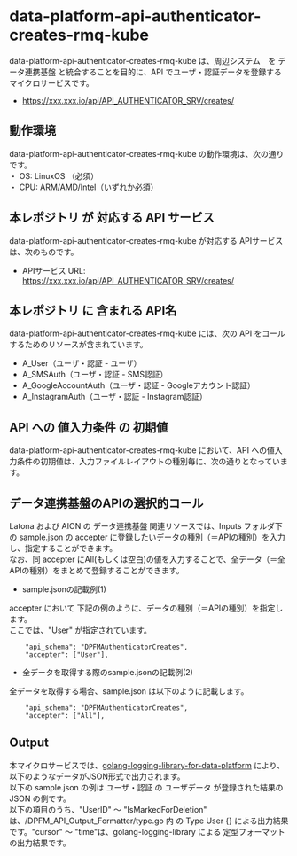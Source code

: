 # data-platform-api-authenticator-creates-rmq-kube
data-platform-api-authenticator-creates-rmq-kube は、周辺システム　を データ連携基盤 と統合することを目的に、API でユーザ・認証データを登録するマイクロサービスです。

* https://xxx.xxx.io/api/API_AUTHENTICATOR_SRV/creates/

## 動作環境
data-platform-api-authenticator-creates-rmq-kube の動作環境は、次の通りです。  
・ OS: LinuxOS （必須）  
・ CPU: ARM/AMD/Intel（いずれか必須）  

## 本レポジトリ が 対応する API サービス
data-platform-api-authenticator-creates-rmq-kube が対応する APIサービス は、次のものです。

* APIサービス URL: https://xxx.xxx.io/api/API_AUTHENTICATOR_SRV/creates/

## 本レポジトリ に 含まれる API名
data-platform-api-authenticator-creates-rmq-kube には、次の API をコールするためのリソースが含まれています。  

* A_User（ユーザ・認証 - ユーザ）
* A_SMSAuth（ユーザ・認証 - SMS認証）
* A_GoogleAccountAuth（ユーザ・認証 - Googleアカウント認証）
* A_InstagramAuth（ユーザ・認証 - Instagram認証）

## API への 値入力条件 の 初期値
data-platform-api-authenticator-creates-rmq-kube において、API への値入力条件の初期値は、入力ファイルレイアウトの種別毎に、次の通りとなっています。  

## データ連携基盤のAPIの選択的コール
Latona および AION の データ連携基盤 関連リソースでは、Inputs フォルダ下の sample.json の accepter に登録したいデータの種別（＝APIの種別）を入力し、指定することができます。  
なお、同 accepter にAll(もしくは空白)の値を入力することで、全データ（＝全APIの種別）をまとめて登録することができます。  

* sample.jsonの記載例(1)  

accepter において 下記の例のように、データの種別（＝APIの種別）を指定します。  
ここでは、"User" が指定されています。    
  
```
	"api_schema": "DPFMAuthenticatorCreates",
	"accepter": ["User"],
```
  
* 全データを取得する際のsample.jsonの記載例(2)  

全データを取得する場合、sample.json は以下のように記載します。  

```
	"api_schema": "DPFMAuthenticatorCreates",
	"accepter": ["All"],
```

## Output  
本マイクロサービスでは、[golang-logging-library-for-data-platform](https://github.com/latonaio/golang-logging-library-for-data-platform) により、以下のようなデータがJSON形式で出力されます。  
以下の sample.json の例は ユーザ・認証 の ユーザデータ が登録された結果の JSON の例です。  
以下の項目のうち、"UserID" ～ "IsMarkedForDeletion" は、/DPFM_API_Output_Formatter/type.go 内 の Type User {} による出力結果です。"cursor" ～ "time"は、golang-logging-library による 定型フォーマットの出力結果です。  

```
```
